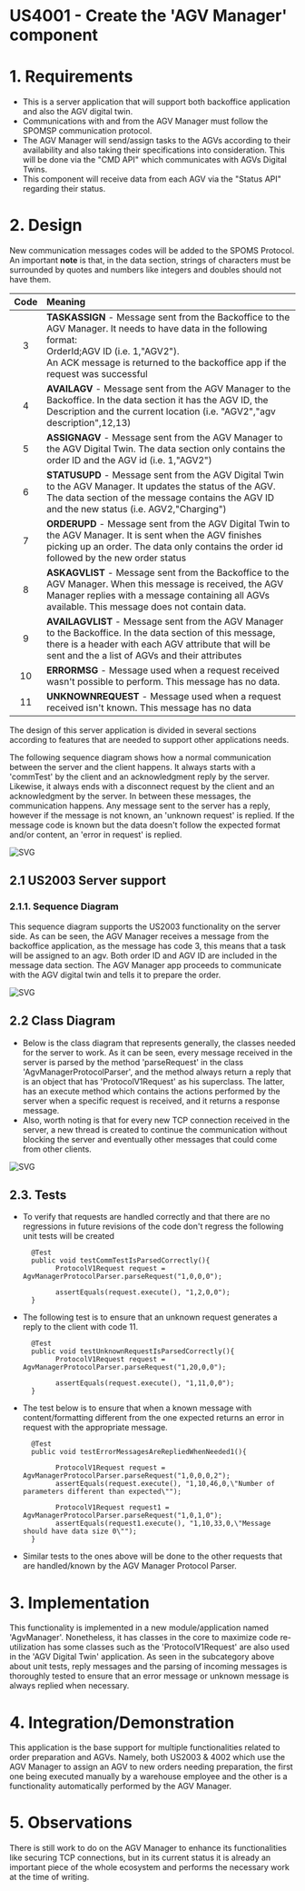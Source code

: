 US4001 - Create the 'AGV Manager' component
=======================================


# 1. Requirements

* This is a server application that will support both backoffice application and also the AGV digital twin.
* Communications with and from the AGV Manager must follow the SPOMSP communication protocol.
* The AGV Manager will send/assign tasks to the AGVs according to their availability and also taking their specifications into consideration. 
This will be done via the "CMD API" which communicates with AGVs Digital Twins.
* This component will receive data from each AGV via the "Status API" regarding their status. 


# 2. Design

New communication messages codes will be added to the SPOMS Protocol. 
An important **note** is that, in the data section, strings of characters must be surrounded by quotes and numbers like integers and doubles should not have them.


| Code | Meaning                                                                                                                                                                                                                                      |
|:----:|:---------------------------------------------------------------------------------------------------------------------------------------------------------------------------------------------------------------------------------------------|
|  3   | **TASKASSIGN** - Message sent from the Backoffice to the AGV Manager. It needs to have data in the following format:<br/>OrderId;AGV ID (i.e. 1,"AGV2").<br/> An ACK message is returned to the backoffice app if the request was successful |
|  4   | **AVAILAGV** - Message sent from the AGV Manager to the Backoffice. In the data section it has the AGV ID, the Description and the current location (i.e. "AGV2","agv description",12,13)                                                    |
|  5   | **ASSIGNAGV** - Message sent from the AGV Manager to the AGV Digital Twin. The data section only contains the order ID and the AGV id (i.e. 1,"AGV2")                                                                                        |
|  6   | **STATUSUPD** - Message sent from the AGV Digital Twin to the AGV Manager. It updates the status of the AGV. The data section of the message contains the AGV ID and the new status (i.e. AGV2,"Charging")                                   |
|  7   | **ORDERUPD** - Message sent from the AGV Digital Twin to the AGV Manager. It is sent when the AGV finishes picking up an order. The data only contains the order id followed by the new order status                                         |
|  8   | **ASKAGVLIST** - Message sent from the Backoffice to the AGV Manager. When this message is received, the AGV Manager replies with a message containing all AGVs available. This message does not contain data.                               |
|  9   | **AVAILAGVLIST** - Message sent from the AGV Manager to the Backoffice. In the data section of this message, there is a header with each AGV attribute that will be sent and the a list of AGVs and their attributes                         |
|  10  | **ERRORMSG** - Message used when a request received wasn't possible to perform. This message has no data.                                                                                                                                    |
|  11  | **UNKNOWNREQUEST** - Message used when a request received isn't known. This message has no data                                                                                                                                              |

The design of this server application is divided in several sections according to features that are needed to support other applications needs.

The following sequence diagram shows how a normal communication between the server and the client happens. It always starts with a 
'commTest' by the client and an acknowledgment reply by the server. Likewise, it always ends with a disconnect request by the client and an acknowledgment
by the server. In between these messages, the communication happens. Any message sent to the server has a reply, however if the message is not known, an
'unknown request' is replied. If the message code is known but the data doesn't follow the expected format and/or content, an 'error in request' is replied.

![SVG](US4001%20-%20SD0.svg)


## 2.1 US2003 Server support

### 2.1.1. Sequence Diagram

This sequence diagram supports the US2003 functionality on the server side. As can be seen, the AGV Manager 
receives a message from the backoffice application, as the message has code 3, this means that a task will be assigned 
to an agv. Both order ID and AGV ID are included in the message data section. The AGV Manager app proceeds to 
communicate with the AGV digital twin and tells it to prepare the order.

![SVG](US4001%20-%20SD1.svg)

## 2.2 Class Diagram

 * Below is the class diagram that represents generally, the classes needed for the server to work. As it can be seen,
every message received in the server is parsed by the method 'parseRequest' in the class 'AgvManagerProtocolParser', and
the method always return a reply that is an object that has 'ProtocolV1Request' as his superclass. The latter, has an execute
method which contains the actions performed by the server when a specific request is received, and it returns a response message.
 * Also, worth noting is that for every new TCP connection received in the server, a new thread is created to continue the 
communication without blocking the server and eventually other messages that could come from other clients.

![SVG](US4001%20-%20CD.svg)

## 2.3. Tests

* To verify that requests are handled correctly and that there are no regressions in future revisions of the code don't regress
the following unit tests will be created

        @Test
        public void testCommTestIsParsedCorrectly(){
              ProtocolV1Request request = AgvManagerProtocolParser.parseRequest("1,0,0,0");

              assertEquals(request.execute(), "1,2,0,0");
        }

* The following test is to ensure that an unknown request generates a reply to the client with code 11. 

        @Test
        public void testUnknownRequestIsParsedCorrectly(){
              ProtocolV1Request request = AgvManagerProtocolParser.parseRequest("1,20,0,0");

              assertEquals(request.execute(), "1,11,0,0");
        }

* The test below is to ensure that when a known message with content/formatting different from the one expected returns an
error in request with the appropriate message.

        @Test
        public void testErrorMessagesAreRepliedWhenNeeded1(){
  
              ProtocolV1Request request = AgvManagerProtocolParser.parseRequest("1,0,0,0,2");
              assertEquals(request.execute(), "1,10,46,0,\"Number of parameters different than expected\"");

              ProtocolV1Request request1 = AgvManagerProtocolParser.parseRequest("1,0,1,0");
              assertEquals(request1.execute(), "1,10,33,0,\"Message should have data size 0\"");
        }

* Similar tests to the ones above will be done to the other requests that are handled/known by the AGV Manager Protocol Parser.


# 3. Implementation

This functionality is implemented in a new module/application named 'AgvManager'. Nonetheless, it has classes in the core to maximize code 
re-utilization has some classes such as the 'ProtocolV1Request' are also used in the 'AGV Digital Twin' application. As seen in the subcategory above
about unit tests, reply messages and the parsing of incoming messages is thoroughly tested to ensure that an error message or unknown message is always 
replied when necessary. 

# 4. Integration/Demonstration

This application is the base support for multiple functionalities related to order preparation and AGVs. Namely, both US2003 & 4002 which use the AGV Manager to
assign an AGV to new orders needing preparation, the first one being executed manually by a warehouse employee and the other is a functionality automatically performed
by the AGV Manager.

# 5. Observations

There is still work to do on the AGV Manager to enhance its functionalities like securing TCP connections, but in its current status it is already 
an important piece of the whole ecosystem and performs the necessary work at the time of writing.



